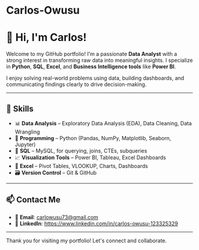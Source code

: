 # Carlos-Owusu
# 👋 Hi, I'm Carlos!

Welcome to my GitHub portfolio! I'm a passionate **Data Analyst** with a strong interest in transforming raw data into meaningful insights. I specialize in **Python**, **SQL**, **Excel**, and **Business Intelligence tools** like **Power BI**.

I enjoy solving real-world problems using data, building dashboards, and communicating findings clearly to drive decision-making.

---

## 🧠 Skills

- 📊 **Data Analysis** – Exploratory Data Analysis (EDA), Data Cleaning, Data Wrangling
- 🐍 **Programming** – Python (Pandas, NumPy, Matplotlib, Seaborn, Jupyter)
- 🧮 **SQL** – MySQL, for querying, joins, CTEs, subqueries
- 📈 **Visualization Tools** – Power BI, Tableau, Excel Dashboards
- 📄 **Excel** – Pivot Tables, VLOOKUP, Charts, Dashboards
- 🗃️ **Version Control** – Git & GitHub

---

## 📫 Contact Me

- 📧 **Email**: carlowusu73@gmail.com  
- 💼 **LinkedIn**: https://www.linkedin.com/in/carlos-owusu-123325329 
  

---

Thank you for visiting my portfolio! Let's connect and collaborate.
